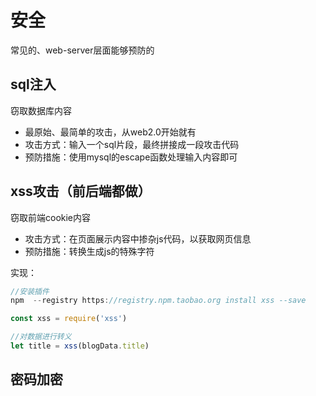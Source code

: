 # 安全

常见的、web-server层面能够预防的

## sql注入

窃取数据库内容

- 最原始、最简单的攻击，从web2.0开始就有
- 攻击方式：输入一个sql片段，最终拼接成一段攻击代码
- 预防措施：使用mysql的escape函数处理输入内容即可 

## xss攻击（前后端都做）

窃取前端cookie内容

- 攻击方式：在页面展示内容中掺杂js代码，以获取网页信息
- 预防措施：转换生成js的特殊字符

实现：

```javascript
//安装插件
npm  --registry https://registry.npm.taobao.org install xss --save

const xss = require('xss')

//对数据进行转义
let title = xss(blogData.title)
```

## 密码加密
